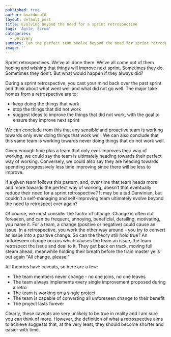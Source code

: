 ```yaml
---
published: true
author: bmacdonald
layout: default_post
title: Evolving beyond the need for a sprint retrospective
tags: 'Agile, Scrum'
categories:
  - Delivery
summary: Can the perfect team evolve beyond the need for sprint retrospectives?
image: ''
---
```

Sprint retrospectives. We’ve all done them. We’ve all come out of them hoping and wishing that things will improve next sprint. Sometimes they do. Sometimes they don’t.
But what would happen if they always did?

During a sprint retrospective, you cast your mind back over the past sprint and think about what  went well and what did not go well. The major take homes from a retrospective are to:

- keep doing the things that work
- stop the things that did not work
- suggest ideas to improve the things that did not work, with the goal to ensure they improve next sprint

We can conclude from this that any sensible and proactive team is working towards only ever doing things that work well.
We can also conclude that this same team is working towards never doing things that do not work well.

Given enough time plus a team that only ever improves their way of working, we could say the team is ultimately heading towards their perfect way of working.
Conversely, we could also say they are heading towards spending progressively less time improving since there will be less to improve.

If a given team follows this pattern, and, over time that team heads more and more towards the perfect way of working, doesn’t that eventually reduce their need for a sprint retrospective? It may be a tad Darwinian, but couldn’t a self-managing and self-improving team ultimately evolve beyond the need to retrospect ever again?

Of course, we must consider the factor of change. Change is often not foreseen, and can be frequent, annoying, beneficial, derailing, motivating, you name it. For a team, a change (positive or negative) could cause an issue. In a retrospective, you work the other way around - you try to convert an issue into a positive change.
So can the theory still hold true? An unforeseen change occurs which causes the team an issue, the team retrospect the issue and deal to it. They get back on track, moving full steam ahead, meanwhile holding their breath before the train master yells out again "All change, please!"

All theories have caveats, so here are a few:

- The team members never change - no one joins, no one leaves
- The team always implements every single improvement proposed during a retro
- The team is working on a single project
- The team is capable of converting all unforeseen change to their benefit
- The project lasts forever

Clearly, these caveats are very unlikely to be true in reality and I am sure you can think of more. However, the definition of what a retrospective aims to achieve suggests that, at the very least, they should become shorter and easier with time.
